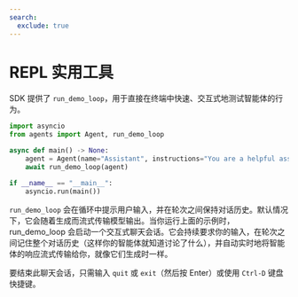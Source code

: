 ```yaml
---
search:
  exclude: true
---
```

# REPL 实用工具

SDK 提供了 `run_demo_loop`，用于直接在终端中快速、交互式地测试智能体的行为。

  
```python
import asyncio
from agents import Agent, run_demo_loop

async def main() -> None:
    agent = Agent(name="Assistant", instructions="You are a helpful assistant.")
    await run_demo_loop(agent)

if __name__ == "__main__":
    asyncio.run(main())
```

`run_demo_loop` 会在循环中提示用户输入，并在轮次之间保持对话历史。默认情况下，它会随着生成而流式传输模型输出。当你运行上面的示例时，run_demo_loop 会启动一个交互式聊天会话。它会持续要求你的输入，在轮次之间记住整个对话历史（这样你的智能体就知道讨论了什么），并自动实时地将智能体的响应流式传输给你，就像它们生成时一样。

要结束此聊天会话，只需输入 `quit` 或 `exit`（然后按 Enter）或使用 `Ctrl-D` 键盘快捷键。